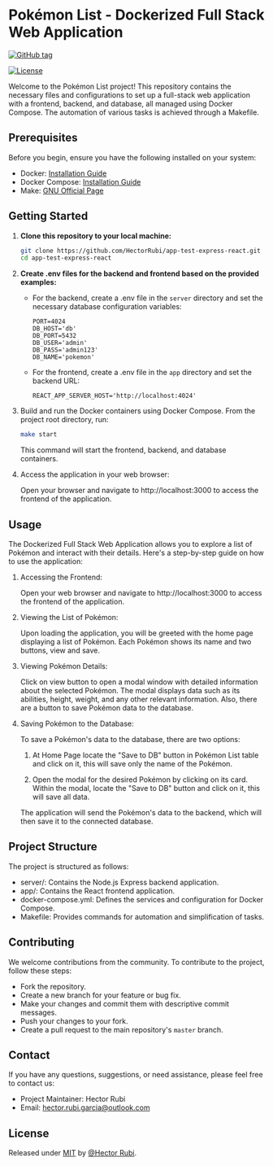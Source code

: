 # Pokémon List - Dockerized Full Stack Web Application

[![GitHub tag](https://img.shields.io/github/tag/HectorRubi/HectorRubi?include_prereleases=&sort=semver&color=blue)](https://github.com/HectorRubi/HectorRubi/releases/)

[![License](https://img.shields.io/badge/License-MIT-blue)](#license)

Welcome to the Pokémon List project! This repository contains the necessary files and configurations to set up a full-stack web application with a frontend, backend, and database, all managed using Docker Compose. The automation of various tasks is achieved through a Makefile.

## Prerequisites

Before you begin, ensure you have the following installed on your system:

- Docker: [Installation Guide](https://docs.docker.com/get-docker/)
- Docker Compose: [Installation Guide](https://docs.docker.com/compose/install/)
- Make: [GNU Official Page](https://www.gnu.org/software/make/)

## Getting Started

1. **Clone this repository to your local machine:**

   ```bash
   git clone https://github.com/HectorRubi/app-test-express-react.git
   cd app-test-express-react
   ```

2. **Create .env files for the backend and frontend based on the provided examples:**

   - For the backend, create a .env file in the `server` directory and set the necessary database configuration variables:

     ```plaintext
     PORT=4024
     DB_HOST='db'
     DB_PORT=5432
     DB_USER='admin'
     DB_PASS='admin123'
     DB_NAME='pokemon'
     ```

   - For the frontend, create a .env file in the `app` directory and set the backend URL:

     ```plaintext
     REACT_APP_SERVER_HOST='http://localhost:4024'
     ```

3. Build and run the Docker containers using Docker Compose. From the project root directory, run:

   ```bash
   make start
   ```

   This command will start the frontend, backend, and database containers.

4. Access the application in your web browser:

   Open your browser and navigate to http://localhost:3000 to access the frontend of the application.

## Usage

The Dockerized Full Stack Web Application allows you to explore a list of Pokémon and interact with their details. Here's a step-by-step guide on how to use the application:

1. Accessing the Frontend:

   Open your web browser and navigate to http://localhost:3000 to access the frontend of the application.

2. Viewing the List of Pokémon:

   Upon loading the application, you will be greeted with the home page displaying a list of Pokémon. Each Pokémon shows its name and two buttons, view and save.

3. Viewing Pokémon Details:

   Click on view button to open a modal window with detailed information about the selected Pokémon. The modal displays data such as its abilities, height, weight, and any other relevant information. Also, there are a button to save Pokémon data to the database.

4. Saving Pokémon to the Database:

   To save a Pokémon's data to the database, there are two options:

   1. At Home Page locate the "Save to DB" button in Pokémon List table and click on it, this will save only the name of the Pokémon.

   2. Open the modal for the desired Pokémon by clicking on its card.
      Within the modal, locate the "Save to DB" button and click on it, this will save all data.

   The application will send the Pokémon's data to the backend, which will then save it to the connected database.

## Project Structure

The project is structured as follows:

- server/: Contains the Node.js Express backend application.
- app/: Contains the React frontend application.
- docker-compose.yml: Defines the services and configuration for Docker Compose.
- Makefile: Provides commands for automation and simplification of tasks.

## Contributing

We welcome contributions from the community. To contribute to the project, follow these steps:

- Fork the repository.
- Create a new branch for your feature or bug fix.
- Make your changes and commit them with descriptive commit messages.
- Push your changes to your fork.
- Create a pull request to the main repository's `master` branch.

## Contact

If you have any questions, suggestions, or need assistance, please feel free to contact us:

- Project Maintainer: Hector Rubi
- Email: hector.rubi.garcia@outlook.com

## License

Released under [MIT](/LICENSE) by [@Hector Rubi](https://github.com/HectorRubi).
